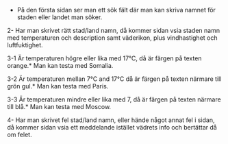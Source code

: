  
- På den första sidan ser man ett sök fält där man kan skriva namnet för staden eller landet man söker.

2- Har man skrivet rätt stad/land namn, då kommer sidan vsia staden namn med temperaturen och description samt väderikon, plus vindhastighet och luftfuktighet.

3-1 Är temperaturen högre eller lika med 17°C, då är färgen på texten orange.* Man kan testa med Somalia.

3-2 Är temperaturen mellan 7°C and 17°C då är färgen på texten närmare till grön gul.* Man kan testa med Paris.

3-3 Är temperaturen mindre eller lika med 7, då är färgen på texten närmare till blå.* Man kan testa med Moscow.

4- Har man skrivet fel stad/land namn, eller hände något annat fel i sidan, då kommer sidan vsia ett meddelande istället vädrets info och bertättar då om felet.
